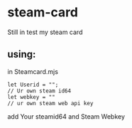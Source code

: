 # steam-card
Still in test my steam card

## using:
in Steamcard.mjs
```
let Userid = "";
// Ur own steam id64
let webkey = ""
// ur own steam web api key
```
add Your steamid64 and Steam Webkey
